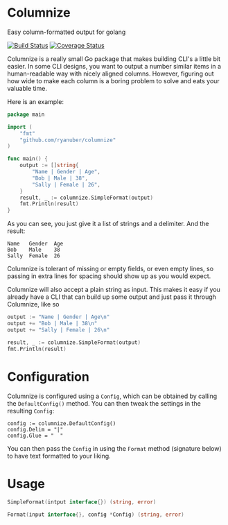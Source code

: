 Columnize
=========

Easy column-formatted output for golang

[![Build Status](https://travis-ci.org/ryanuber/columnize.png)](https://travis-ci.org/ryanuber/columnize)
[![Coverage Status](https://coveralls.io/repos/ryanuber/columnize/badge.png?branch=master)](https://coveralls.io/r/ryanuber/columnize?branch=master)

Columnize is a really small Go package that makes building CLI's a little bit
easier. In some CLI designs, you want to output a number similar items in a
human-readable way with nicely aligned columns. However, figuring out how wide
to make each column is a boring problem to solve and eats your valuable time.

Here is an example:

```go
package main

import (
    "fmt"
    "github.com/ryanuber/columnize"
)

func main() {
    output := []string{
        "Name | Gender | Age",
        "Bob | Male | 38",
        "Sally | Female | 26",
    }
    result, _ := columnize.SimpleFormat(output)
    fmt.Println(result)
}
```

As you can see, you just give it a list of strings and a delimiter.
And the result:

```
Name   Gender  Age
Bob    Male    38
Sally  Female  26
```

Columnize is tolerant of missing or empty fields, or even empty lines, so
passing in extra lines for spacing should show up as you would expect.

Columnize will also accept a plain string as input. This makes it easy if you
already have a CLI that can build up some output and just pass it through
Columnize, like so

```go
output := "Name | Gender | Age\n"
output += "Bob | Male | 38\n"
output += "Sally | Female | 26\n"

result, _ := columnize.SimpleFormat(output)
fmt.Println(result)
```

# Configuration

Columnize is configured using a `Config`, which can be obtained by calling the
`DefaultConfig()` method. You can then tweak the settings in the resulting
`Config`:

```
config := columnize.DefaultConfig()
config.Delim = "|"
config.Glue = "  "
```

You can then pass the `Config` in using the `Format` method (signature below) to
have text formatted to your liking.

Usage
=====

```go
SimpleFormat(intput interface{}) (string, error)

Format(input interface{}, config *Config) (string, error)
```
